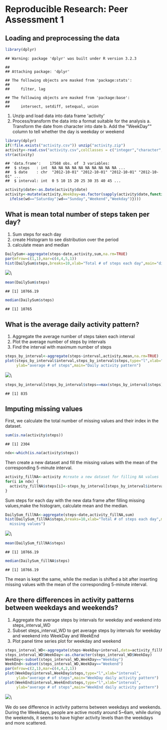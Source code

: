 # Reproducible Research: Peer Assessment 1


## Loading and preprocessing the data

```r
library(dplyr)
```

```
## Warning: package 'dplyr' was built under R version 3.2.3
```

```
## 
## Attaching package: 'dplyr'
```

```
## The following objects are masked from 'package:stats':
## 
##     filter, lag
```

```
## The following objects are masked from 'package:base':
## 
##     intersect, setdiff, setequal, union
```

1. Unzip and load data into data frame 'activity'
2. Process/transform the data into a format suitable for the analysis
      a.  Transform the date from character into date
      b.  Add the "WeekDay"" column to tell whether the day is weekday or weekend

```r
library(dplyr)
if(!file.exists("activity.csv")) unzip("activity.zip")
activity<-read.csv("activity.csv",colClasses = c("integer","character","integer"))
str(activity)
```

```
## 'data.frame':	17568 obs. of  3 variables:
##  $ steps   : int  NA NA NA NA NA NA NA NA NA NA ...
##  $ date    : chr  "2012-10-01" "2012-10-01" "2012-10-01" "2012-10-01" ...
##  $ interval: int  0 5 10 15 20 25 30 35 40 45 ...
```

```r
activity$date<-as.Date(activity$date)
activity<-mutate(activity,WeekDay=as.factor(sapply(activity$date,function(x){wd<-weekdays(x);
  ifelse(wd=="Saturday"|wd=="Sunday","Weekend","Weekday")})))
```


## What is mean total number of steps taken per day?
1.  Sum steps for each day
2.  create Histogram to see distribution over the period
3.  calculate mean and median

```r
DailySum<-aggregate(steps~date,activity,sum,na.rm=TRUE)
par(mfrow=c(1,1),mar=c(4,4,5,1))
hist(DailySum$steps,breaks=10,xlab="Total # of steps each day",main="distribution of daily steps before filing missing values") 
```

![](PA1_template_files/figure-html/unnamed-chunk-3-1.png)\

```r
mean(DailySum$steps)   
```

```
## [1] 10766.19
```

```r
median(DailySum$steps) 
```

```
## [1] 10765
```

## What is the average daily activity pattern?
1.  Aggregate the average number of steps taken each interval
2.  Plot the average number of steps by intervals
3.  Find the interval with maximum number of steps

```r
steps_by_interval<-aggregate(steps~interval,activity,mean,na.rm=TRUE)
plot(steps_by_interval$interval,steps_by_interval$steps,type="l",xlab="interval",
     ylab="average # of steps",main="Daily activity pattern")
```

![](PA1_template_files/figure-html/unnamed-chunk-4-1.png)\

```r
steps_by_interval[steps_by_interval$steps==max(steps_by_interval$steps),1] 
```

```
## [1] 835
```

## Imputing missing values
First, we calculate the total number of missing values and their index in the dataset.

```r
sum(is.na(activity$steps))
```

```
## [1] 2304
```

```r
ndx<-which(is.na(activity$steps))
```
Then create a new dataset and fill the missing values with the mean of the corresponding 5-minute interval.

```r
activity_fillNA<-activity #create a new dataset for filling NA values
for(i in ndx) {
  activity_fillNA$steps[i]<-steps_by_interval[steps_by_interval$interval==activity_fillNA$interval[i],2]
}
```
Sum steps for each day with the new data frame after filling missing values,make the histogram, calculate mean and the median.

```r
DailySum_fillNA<-aggregate(steps~date,activity_fillNA,sum)
hist(DailySum_fillNA$steps,breaks=10,xlab="Total # of steps each day",main="distribution of daily steps after filling 
  missing values") 
```

![](PA1_template_files/figure-html/unnamed-chunk-7-1.png)\

```r
mean(DailySum_fillNA$steps) 
```

```
## [1] 10766.19
```

```r
median(DailySum_fillNA$steps)
```

```
## [1] 10766.19
```


The mean is kept the same, while the median is shifted a bit after inserting missing values with the mean of the corresponding 5-minute interval.

## Are there differences in activity patterns between weekdays and weekends?
1.  Aggregate the average steps by intervals for weekday and weekend into steps_interval_WD
2.  Subset steps_interval_WD to get average steps by intervals for weekday and weekend into WeekDay and WeekEnd
3.  Plot panel time series plot for  weekday and weekend

```r
steps_interval_WD<-aggregate(steps~WeekDay+interval,data=activity_fillNA,mean)
steps_interval_WD$WeekDay<-as.character(steps_interval_WD$WeekDay)
WeekDay<-subset(steps_interval_WD,WeekDay=="Weekday")
WeekEnd<-subset(steps_interval_WD,WeekDay=="Weekend")
par(mfrow=c(2,1),mar=c(4,4,2,1))
plot(WeekDay$interval,WeekDay$steps,type="l",xlab="interval",
     ylab="average # of steps",main="WeekDay daily activity pattern")
plot(WeekEnd$interval,WeekEnd$steps,type="l",xlab="interval",
     ylab="average # of steps",main="WeekEnd daily activity pattern")
```

![](PA1_template_files/figure-html/unnamed-chunk-8-1.png)\


We do see difference in activity patterns between weekdays and weekends. During the Weekdays, people are active mostly around 5~6am, while during the weekends, it seems to have higher activity levels than the weekdays and more scattered.
